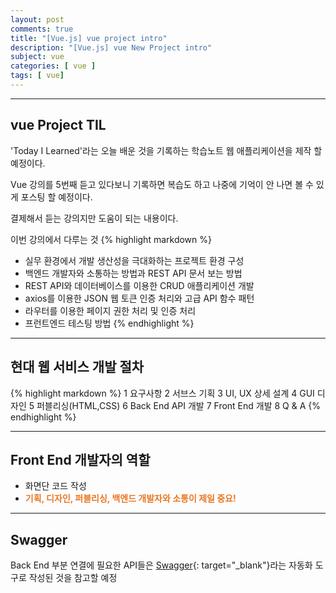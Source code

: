```yaml
---
layout: post
comments: true
title: "[Vue.js] vue project intro"
description: "[Vue.js] vue New Project intro"
subject: vue
categories: [ vue ]
tags: [ vue]
---
```


<hr>

## vue Project TIL

'Today I Learned'라는 오늘 배운 것을 기록하는 학습노트 웹 애플리케이션을 제작 할 예정이다.

Vue 강의를 5번째 듣고 있다보니 기록하면 복습도 하고 나중에 기억이 안 나면 볼 수 있게 포스팅 할 예정이다.  

결제해서 듣는 강의지만 도움이 되는 내용이다.  

이번 강의에서 다루는 것
{% highlight markdown %}
- 실무 환경에서 개발 생산성을 극대화하는 프로젝트 환경 구성
- 백엔드 개발자와 소통하는 방법과 REST API 문서 보는 방법
- REST API와 데이터베이스를 이용한 CRUD 애플리케이션 개발
- axios를 이용한 JSON 웹 토큰 인증 처리와 고급 API 함수 패턴
- 라우터를 이용한 페이지 권한 처리 및 인증 처리
- 프런트엔드 테스팅 방법
{% endhighlight %}

<hr>

## 현대 웹 서비스 개발 절차
{% highlight markdown %}
1 요구사항
2 서브스 기획
3 UI, UX 상세 설계
4 GUI 디자인
5 퍼블리싱(HTML,CSS)
6 Back End API 개발
7 Front End 개발
8 Q & A
{% endhighlight %}

<hr>

## Front End 개발자의 역할
* 화면단 코드 작성
* <b style="color: #ea7723;">기획, 디자인, 퍼블리싱, 백엔드 개발자와 소통이 제일 중요!</b>

<hr>

## Swagger
Back End 부분 연결에 필요한 API들은 [Swagger](https://editor.swagger.io/){: target="_blank"}라는 자동화 도구로 작성된 것을 참고할 예정
